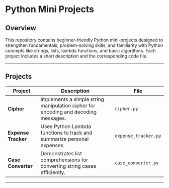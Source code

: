 # Python Mini Projects

## Overview
This repository contains beginner-friendly Python mini-projects designed to strengthen fundamentals, problem-solving skills, and familiarity with Python concepts like strings, lists, lambda functions, and basic algorithms. Each project includes a short description and the corresponding code file.

---

## Projects

| Project | Description | File |
|---------|-------------|------|
| **Cipher** | Implements a simple string manipulation cipher for encoding and decoding messages. | `cipher.py` |
| **Expense Tracker** | Uses Python Lambda functions to track and summarize personal expenses. | `expense_tracker.py` |
| **Case Converter** | Demonstrates list comprehensions for converting string cases efficiently. | `case_converter.py` |

---

